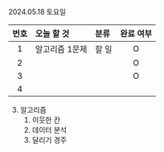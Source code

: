2024.05.18 토요일

| 번호 | 오늘 할 것     | 분류  | 완료 여부 |
| :--: | :------------- | :---- | :-------: |
|  1   | 알고리즘 1문제 | 할 일 |     O     |
|  2   |                |       |     O     |
|  3   |                |       |     O     |
|  4   |                |       |           |

3. 알고리즘
   1. 이웃한 칸
   2. 데이터 분석
   3. 달리기 경주

